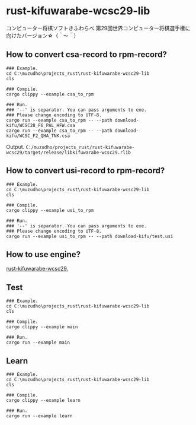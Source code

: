 # rust-kifuwarabe-wcsc29-lib
コンピューター将棋ソフトきふわらべ 第29回世界コンピューター将棋選手権に向けたバージョン☆（＾～＾）

## How to convert csa-record to rpm-record?

```Shell
### Example.
cd C:\muzudho\projects_rust\rust-kifuwarabe-wcsc29-lib
cls
 
### Compile.
cargo clippy --example csa_to_rpm
 
### Run.
### '--' is separator. You can pass arguments to exe.
### Please change encoding to UTF-8.
cargo run --example csa_to_rpm -- --path download-kifu/WCSC28_F6_PAL_HFW.csa
cargo run --example csa_to_rpm -- --path download-kifu/WCSC_F2_QHA_TNK.csa
```

Output.
`C:/muzudho/projects_rust/rust-kifuwarabe-wcsc29/target/release/libkifuwarabe-wcsc29.rlib`

## How to convert usi-record to rpm-record?

```Shell
### Example.
cd C:\muzudho\projects_rust\rust-kifuwarabe-wcsc29-lib
cls
 
### Compile.
cargo clippy --example usi_to_rpm
 
### Run.
### '--' is separator. You can pass arguments to exe.
### Please change encoding to UTF-8.
cargo run --example usi_to_rpm -- --path download-kifu/test.usi
```

## How to use engine?

[rust-kifuwarabe-wcsc29.](https://github.com/muzudho/kifuwarabe-wcsc29)

## Test

```Shell
### Example.
cd C:\muzudho\projects_rust\rust-kifuwarabe-wcsc29-lib
cls
 
### Compile.
cargo clippy --example main
 
### Run.
cargo run --example main
```

## Learn

```
### Example.
cd C:\muzudho\projects_rust\rust-kifuwarabe-wcsc29-lib
cls
 
### Compile.
cargo clippy --example learn
 
### Run.
cargo run --example learn
```
